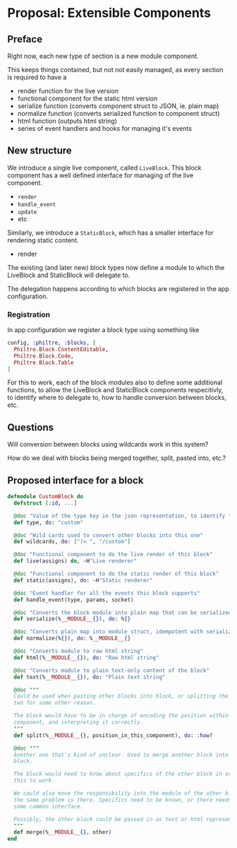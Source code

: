 # Proposal: Extensible Components

## Preface

Right now, each new type of section is a new module component.

This keeps things contained, but not not easily managed, as every section is
required to have a

- render function for the live version
- functional component for the static html version
- serialize function (converts component struct to JSON, ie. plain map)
- normalize function (converts serialized function to component struct)
- html function (outputs html string)
- series of event handlers and hooks for managing it's events

## New structure

We introduce a single live component, called `LiveBlock`. This block component
has a well defined interface for managing of the live component.

- `render`
- `handle_event`
- `update`
- etc

Similarly, we introduce a `StaticBlock`, which has a smaller interface for
rendering static content.

- render

The existing (and later new) block types now define a module to which the
LiveBlock and StaticBlock will delegate to.

The delegation happens according to which blocks are registered in the app
configuration.

### Registration

In app configuration we register a block type using something like

```elixir
config, :philtre, :blocks, [
  Philtre.Block.ContentEditable,
  Philtre.Block.Code,
  Philtre.Block.Table
]
```

For this to work, each of the block modules also to define some additional
functions, to allow the LiveBlock and StaticBlock components respecitivly, to
identify where to delegate to, how to handle conversion between blocks, etc.

## Questions

Will conversion between blocks using wildcards work in this system?

How do we deal with blocks being merged together, split, pasted into, etc.?

## Proposed interface for a block

```elixir
defmodule CustomBlock do
  defstruct [:id, ...]

  @doc "Value of the type key in the json representation, to identify the block"
  def type, do: "custom"

  @doc "Wild cards used to convert other blocks into this one"
  def wildcards, do: ["|> ", "/custom"]

  @doc "Functional component to do the live render of this block"
  def live(assigns) do, ~H"Live renderer"

  @doc "Functional component to do the static render of this block"
  def static(assigns), do: ~H"Static renderer"

  @doc "Event handler for all the events this block supports"
  def handle_event(type, params, socket)

  @doc "Converts the block module into plain map that can be serialized into json"
  def serialize(%__MODULE__{}), do: %{}

  @doc "Converts plain map into module struct, idempotent with serialize"
  def normalize(%{}), do: %__MODULE__{}

  @doc "Converts module to raw html string"
  def html(%__MODULE__{}), do: "Raw html string"

  @doc "Converts module to plain text-only content of the block"
  def text(%__MODULE__{}), do: "Plain text string"

  @doc """
  Could be used when pasting other blocks into block, or splitting the block in
  two for some other reason.

  The block would have to be in charge of encoding the position within the
  component, and interpreting it correctly.
  """
  def split(%__MODULE__{}, position_in_this_component), do: :how?

  @doc """
  Another one that's kind of unclear. Used to merge another block into this
  block.

  The block would need to know about specifics of the other block in order for
  this to work.

  We could also move the responsibility into the module of the other block, but
  the same problem is there. Specifics need to be known, or there needs to be
  some common interface.

  Possibly, the other block could be passed in as text or html representation.
  """
  def merge(%__MODULE__{}, other)
end
```
